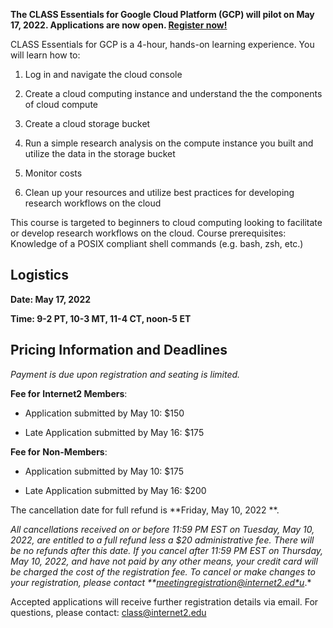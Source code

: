 **The CLASS Essentials for Google Cloud Platform (GCP) will pilot on May 17, 2022. Applications are now open. [Register now!](https://service5.internet2.edu/reg/events/CGCP-51722/registrations)**

CLASS Essentials for GCP is a 4-hour, hands-on learning experience. You will learn how to:

1. Log in and navigate the cloud console

2. Create a cloud computing instance and understand the the components of cloud compute

3. Create a cloud storage bucket

4. Run a simple research analysis on the compute instance you built and utilize the data in the storage bucket

5. Monitor costs

6. Clean up your resources and utilize best practices for developing research workflows on the cloud

This course is targeted to beginners to cloud computing looking to facilitate or develop research workflows on the cloud. Course prerequisites: Knowledge of a POSIX compliant shell commands (e.g. bash, zsh, etc.)

## Logistics
**Date: May 17, 2022**

**Time: 9-2 PT, 10-3 MT, 11-4 CT, noon-5 ET**

## Pricing Information and Deadlines
*Payment is due upon registration and seating is limited.*

**Fee for** **Internet2 Members**:

* Application submitted by May 10: $150

* Late Application submitted by May 16: $175

**Fee for** **Non-Members**:

* Application submitted by May 10: $175

* Late Application submitted by May 16: $200

The cancellation date for full refund is **Friday, May 10, 2022 **.

*All cancellations received on or before 11:59 PM EST on Tuesday, May 10, 2022, are entitled to a full refund less a $20 administrative fee. There will be no refunds after this date. If you cancel after 11:59 PM EST on Thursday, May 10, 2022, and have not paid by any other means, your credit card will be charged the cost of the registration fee. To cancel or make changes to your registration, please contact **[meetingregistration@internet2.ed*u](mailto:meetingregistration@internet2.edu)*.*

Accepted applications will receive further registration details via email. For questions, please contact: class@internet2.edu
